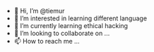 - 👋 Hi, I’m @tiemur
- 👀 I’m interested in learning different language
- 🌱 I’m currently learning ethical hacking
- 💞️ I’m looking to collaborate on ...
- 📫 How to reach me ...

<!---
tiemur/tiemur is a ✨ special ✨ repository because its `README.md` (this file) appears on your GitHub profile.
You can click the Preview link to take a look at your changes.
--->
